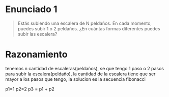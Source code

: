 # Enunciado 1

> Estás subiendo una escalera de N peldaños. En cada momento, puedes subir 1 o 2 peldaños. ¿En cuántas formas diferentes puedes subir las escalera?

# Razonamiento

tenemos n cantidad de escaleras(peldaños), se que tengo 1 paso o 2 pasos para subir la escalera(peldaño),
la cantidad de la escalera tiene que ser mayor a los pasos que tengo, la solucion es la secuencia fibonacci

p1=1
p2=2
p3 = p1 + p2
